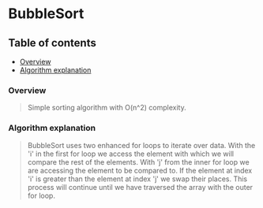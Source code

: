 # BubbleSort

## Table of contents

* [Overview](#overview)
* [Algorithm explanation](#algorithm-explanation)

### Overview

> Simple sorting algorithm with O(n^2) complexity.

### Algorithm explanation

> BubbleSort uses two enhanced for loops to iterate over data.
> With the 'i' in the first for loop we access the element with which we
> will compare the rest of the elements. With 'j' from the inner for loop
> we are accessing the element to be compared to. If the element at index 'i'
> is greater than the element at index 'j' we swap their places. This process
> will continue until we have traversed the array with the outer for loop.